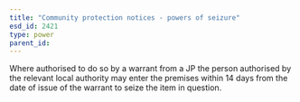 ```yaml
---
title: "Community protection notices - powers of seizure"
esd_id: 2421
type: power
parent_id:  
---
```


Where authorised to do so by a warrant from a JP the person authorised by the relevant local authority may enter the premises within 14 days from the date of issue of the warrant to seize the item in question.

